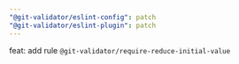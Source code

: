 ```yaml
---
"@git-validator/eslint-config": patch
"@git-validator/eslint-plugin": patch
---
```


feat: add rule `@git-validator/require-reduce-initial-value`
